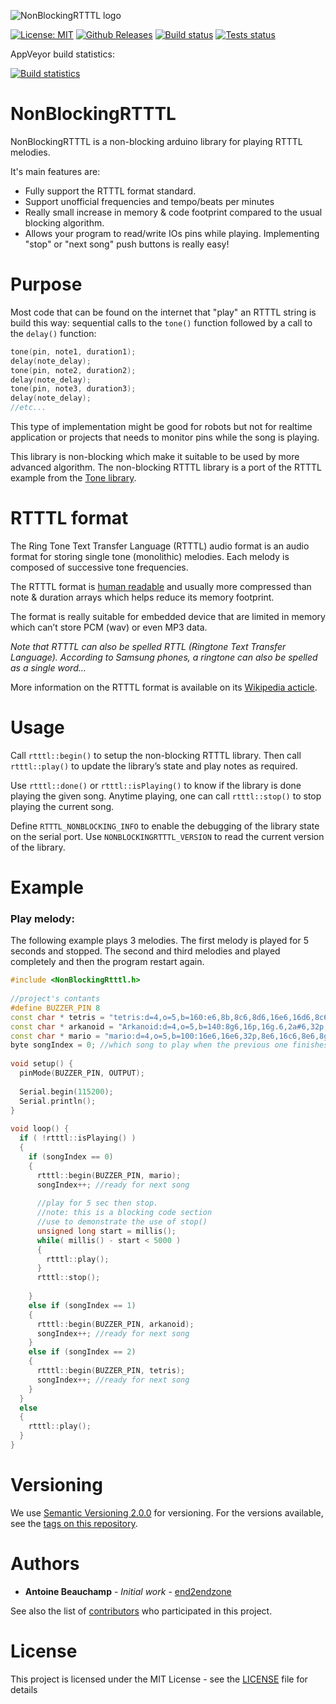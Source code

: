 ![NonBlockingRTTTL logo](https://raw.githubusercontent.com/end2endzone/NonBlockingRTTTL/master/docs/NonBlickingRtttl-splashscreen.png)

[![License: MIT](https://img.shields.io/badge/License-MIT-yellow.svg)](https://opensource.org/licenses/MIT)
[![Github Releases](https://img.shields.io/github/release/end2endzone/NonBlockingRTTTL.svg)](https://github.com/end2endzone/NonBlockingRTTTL/releases)
[![Build status](https://ci.appveyor.com/api/projects/status/wrsctc8vu3f3lq5o/branch/master?svg=true)](https://ci.appveyor.com/project/end2endzone/NonBlockingRTTTL/branch/master)
[![Tests status](https://img.shields.io/appveyor/tests/end2endzone/NonBlockingRTTTL/master.svg)](https://ci.appveyor.com/project/end2endzone/NonBlockingRTTTL/branch/master/tests)

AppVeyor build statistics:

[![Build statistics](https://buildstats.info/appveyor/chart/end2endzone/NonBlockingRTTTL)](https://ci.appveyor.com/project/end2endzone/NonBlockingRTTTL/branch/master)


# NonBlockingRTTTL

NonBlockingRTTTL is a non-blocking arduino library for playing RTTTL melodies.

It's main features are:

*  Fully support the RTTTL format standard.
*  Support unofficial frequencies and tempo/beats per minutes
*  Really small increase in memory & code footprint compared to the usual blocking algorithm.
*  Allows your program to read/write IOs pins while playing. Implementing "stop" or "next song" push buttons is really easy!

# Purpose

Most code that can be found on the internet that "play" an RTTTL string is build this way: sequential calls to the `tone()` function followed by a call to the `delay()` function:

```cpp
tone(pin, note1, duration1);
delay(note_delay);
tone(pin, note2, duration2);
delay(note_delay);
tone(pin, note3, duration3);
delay(note_delay);
//etc...
```

This type of implementation might be good for robots but not for realtime application or projects that needs to monitor pins while the song is playing.

This library is non-blocking which make it suitable to be used by more advanced algorithm. The non-blocking RTTTL library is a port of the RTTTL example from the [Tone library](http://storage.googleapis.com/google-code-archive-downloads/v2/code.google.com/rogue-code/Arduino-Library-Tone.zip).

# RTTTL format

The Ring Tone Text Transfer Language (RTTTL) audio format is an audio format for storing single tone (monolithic) melodies. Each melody is composed of successive tone frequencies.

The RTTTL format is [human readable](http://stackoverflow.com/questions/568671/why-should-i-use-a-human-readable-file-format) and usually more compressed than note & duration arrays which helps reduce its memory footprint.

The format is really suitable for embedded device that are limited in memory which can’t store PCM (wav) or even MP3 data.

*Note that RTTTL can also be spelled RTTL (Ringtone Text Transfer Language). According to Samsung phones, a ringtone can also be spelled as a single word...*

More information on the RTTTL format is available on its [Wikipedia acticle](https://en.wikipedia.org/wiki/Ring_Tone_Transfer_Language).

# Usage

Call `rtttl::begin()` to setup the non-blocking RTTTL library. Then call `rtttl::play()` to update the library’s state and play notes as required.

Use `rtttl::done()` or `rtttl::isPlaying()` to know if the library is done playing the given song. Anytime playing, one can call `rtttl::stop()` to stop playing the current song.

Define `RTTTL_NONBLOCKING_INFO` to enable the debugging of the library state on the serial port. Use `NONBLOCKINGRTTTL_VERSION` to read the current version of the library.


# Example

### Play melody:
The following example plays 3 melodies. The first melody is played for 5 seconds and stopped. The second and third melodies and played completely and then the program restart again.

```cpp
#include <NonBlockingRtttl.h>
 
//project's contants
#define BUZZER_PIN 8
const char * tetris = "tetris:d=4,o=5,b=160:e6,8b,8c6,8d6,16e6,16d6,8c6,8b,a,8a,8c6,e6,8d6,8c6,b,8b,8c6,d6,e6,c6,a,2a,8p,d6,8f6,a6,8g6,8f6,e6,8e6,8c6,e6,8d6,8c6,b,8b,8c6,d6,e6,c6,a,a";
const char * arkanoid = "Arkanoid:d=4,o=5,b=140:8g6,16p,16g.6,2a#6,32p,8a6,8g6,8f6,8a6,2g6";
const char * mario = "mario:d=4,o=5,b=100:16e6,16e6,32p,8e6,16c6,8e6,8g6,8p,8g,8p,8c6,16p,8g,16p,8e,16p,8a,8b,16a#,8a,16g.,16e6,16g6,8a6,16f6,8g6,8e6,16c6,16d6,8b,16p,8c6,16p,8g,16p,8e,16p,8a,8b,16a#,8a,16g.,16e6,16g6,8a6,16f6,8g6,8e6,16c6,16d6,8b,8p,16g6,16f#6,16f6,16d#6,16p,16e6,16p,16g#,16a,16c6,16p,16a,16c6,16d6,8p,16g6,16f#6,16f6,16d#6,16p,16e6,16p,16c7,16p,16c7,16c7,p,16g6,16f#6,16f6,16d#6,16p,16e6,16p,16g#,16a,16c6,16p,16a,16c6,16d6,8p,16d#6,8p,16d6,8p,16c6";
byte songIndex = 0; //which song to play when the previous one finishes
 
void setup() {
  pinMode(BUZZER_PIN, OUTPUT);
 
  Serial.begin(115200);
  Serial.println();
}
 
void loop() {
  if ( !rtttl::isPlaying() )
  {
    if (songIndex == 0)
    {
      rtttl::begin(BUZZER_PIN, mario);
      songIndex++; //ready for next song
 
      //play for 5 sec then stop.
      //note: this is a blocking code section
      //use to demonstrate the use of stop()
      unsigned long start = millis();
      while( millis() - start < 5000 ) 
      {
        rtttl::play();
      }
      rtttl::stop();
      
    }
    else if (songIndex == 1)
    {
      rtttl::begin(BUZZER_PIN, arkanoid);
      songIndex++; //ready for next song
    }
    else if (songIndex == 2)
    {
      rtttl::begin(BUZZER_PIN, tetris);
      songIndex++; //ready for next song
    }
  }
  else
  {
    rtttl::play();
  }
}
```

# Versioning

We use [Semantic Versioning 2.0.0](http://semver.org/) for versioning. For the versions available, see the [tags on this repository](https://github.com/end2endzone/NonBlockingRTTTL/tags).

# Authors

* **Antoine Beauchamp** - *Initial work* - [end2endzone](https://github.com/end2endzone)

See also the list of [contributors](https://github.com/end2endzone/NonBlockingRTTTL/blob/master/AUTHORS) who participated in this project.

# License

This project is licensed under the MIT License - see the [LICENSE](LICENSE) file for details
